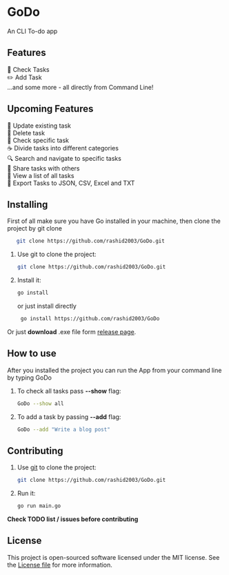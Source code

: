 # GoDo
An CLI To-do app

## Features
🙌 Check Tasks<br>
✏️ Add Task<br>
...and some more - all directly from Command Line!<br>
## Upcoming Features
📏 Update existing task<br>
📐 Delete task<br>
📍 Check specific task<br>
☕️ Divide tasks into different categories<br>
🔍 Search and navigate to specific tasks<br>
👀 Share tasks with others<br>
📝 View a list of all tasks<br>
💾 Export Tasks to JSON, CSV, Excel and TXT<br>
## Installing
First of all make sure you have Go installed in your machine, then clone the project by git clone
```bash
   git clone https://github.com/rashid2003/GoDo.git
```

1. Use git to clone the project:

    ```bash
    git clone https://github.com/rashid2003/GoDo.git
    ```

2. Install it:

    ```bash
    go install
    ```
   or just install directly
   ```bash
    go install https://github.com/rashid2003/GoDo
   ```

Or just **download** .exe file form [release page](https://github.com/rashid2003/GoDo/releases).
## How to use
After you installed the project you can run the App from your command line by typing GoDo


1. To check all tasks pass **--show** flag:

    ```bash
    GoDo --show all
    ```

2. To add a task by passing **--add** flag:

    ```bash
    GoDo --add "Write a blog post"
    ```
   
## Contributing
1. Use [git](http://getcomposer.org) to clone the project:

    ```bash
    git clone https://github.com/rashid2003/GoDo.git
    ```

2. Run it:

    ```bash
    go run main.go
    ```
**Check TODO list / issues before contributing**

## License
This project is open-sourced software licensed under the MIT license. See the [License file](LICENSE) for more information.
